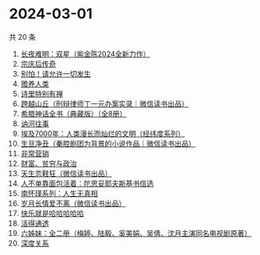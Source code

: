 # 2024-03-01

共 20 条

<!-- BEGIN WEREAD -->
<!-- 最后更新时间 2024-03-01 05:07:10 +0800 -->
1. [长夜难明：双星（紫金陈2024全新力作）](https://weread.qq.com/web/bookDetail/b5632fe0813ab88a5g014348)
1. [宗庆后传奇](https://weread.qq.com/web/bookDetail/60f326c071bf486560f0928)
1. [别怕！请允许一切发生](https://weread.qq.com/web/bookDetail/0ad320b0813ab8648g010adc)
1. [赡养人类](https://weread.qq.com/web/bookDetail/a783203071eb6320a789765)
1. [诗里特别有禅](https://weread.qq.com/web/bookDetail/ef432df0534c9bef4915ebb)
1. [跨越山丘（刑辩律师丁一元办案实录｜微信读书出品）](https://weread.qq.com/web/bookDetail/64b32790813ab889eg0113e0)
1. [希腊神话全书（典藏版）（全8册）](https://weread.qq.com/web/bookDetail/2e232b60813ab77d9g01599d)
1. [讷河往事](https://weread.qq.com/web/bookDetail/45132e80813ab6a95g016c37)
1. [埃及7000年：人类漫长而灿烂的文明（经纬度系列）](https://weread.qq.com/web/bookDetail/90832430813ab8755g013157)
1. [生旦净丑（秦腔剧团为背景的小说作品｜微信读书出品）](https://weread.qq.com/web/bookDetail/f29326c0813ab88a0g016be6)
1. [非常营销](https://weread.qq.com/web/bookDetail/dac321c052c3abdaca1c6fa)
1. [财富、贫穷与政治](https://weread.qq.com/web/bookDetail/d6932ca0729845c1d691880)
1. [天生恋鞋狂（微信读书出品）](https://weread.qq.com/web/bookDetail/d6132a50813ab87f3g015662)
1. [人不单靠面包活着：陀思妥耶夫斯基书信选](https://weread.qq.com/web/bookDetail/c783298071e55ad0c78cb3e)
1. [南怀瑾系列：人生无真相](https://weread.qq.com/web/bookDetail/06e32560813ab7295g0190c2)
1. [岁月长情爱不离（微信读书出品）](https://weread.qq.com/web/bookDetail/b8632b20813ab888eg016d04)
1. [快乐就是哈哈哈哈哈](https://weread.qq.com/web/bookDetail/0c632db0813ab708ag0170b2)
1. [活得通透](https://weread.qq.com/web/bookDetail/0b732cd072a6749e0b7921f)
1. [六姊妹：全二册（梅婷、陆毅、奚美娟、吴倩、沈月主演同名电视剧原著）](https://weread.qq.com/web/bookDetail/51432e4071a73c495147467)
1. [深度关系](https://weread.qq.com/web/bookDetail/bb432f60813ab8444g014d61)
<!-- END WEREAD -->